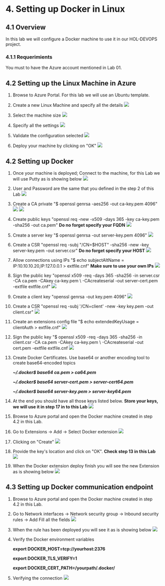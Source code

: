 # 4. Setting up Docker in Linux

## 4.1 Overview
In this lab we will configure a Docker machine to use it in our HOL-DEVOPS project.

### 4.1.1 Requerimients
You must to have the Azure account mentioned in Lab 01.

## 4.2 Setting up the Linux Machine in Azure

1. Browse to Azure Portal. For this lab we will use an Ubuntu template.

2. Create a new Linux Machine and specify all the details
![](./images/4.2.i001.png)

3. Select the machine size
![](./images/4.2.i002.png)

3. Specify all the settings 
![](./images/4.2.i003.png)

4. Validate the configuration selected
![](./images/4.2.i004.png)

6. Deploy your machine by clicking on "OK"
![](./images/4.2.i005.PNG)

## 4.2 Setting up Docker

1. Once your machine is deployed; Connect to the machine, for this Lab we will use Putty as is showing below
![](./images/4.2.i006.PNG)

2. User and Password are the same that you defined in the step 2 of this Lab
![](./images/4.2.i008.PNG)

3. Create a CA private "$ openssl genrsa -aes256 -out ca-key.pem 4096"
![](./images/4.2.i009a.PNG)
![](./images/4.2.i009b.PNG)

4. Create public keys "openssl req -new -x509 -days 365 -key ca-key.pem -sha256 -out ca.pem" **Do no forget specify your FQDN** 
![](./images/4.2.i009c.PNG)

5. Create a server key "$ openssl genrsa -out server-key.pem 4096" 
![](./images/4.2.i009d.PNG)

6. Create a CSR "openssl req -subj "/CN=$HOST" -sha256 -new -key server-key.pem -out server.csr" **Do no forget specify your HOST** 
![](./images/4.2.i009e.PNG)

7. Allow connections using IPs "$ echo subjectAltName = IP:10.10.10.20,IP:127.0.0.1 > extfile.cnf" **Make sure to use your own IPs**
![](./images/4.2.i009f.PNG)

8. Sign the public key "openssl x509 -req -days 365 -sha256 -in server.csr -CA ca.pem -CAkey ca-key.pem \ -CAcreateserial -out server-cert.pem -extfile extfile.cnf"
![](./images/4.2.i009g.PNG)

9. Create a client key "openssl genrsa -out key.pem 4096"
![](./images/4.2.i009h.PNG)

10. Create a CSR "openssl req -subj '/CN=client' -new -key key.pem -out client.csr"
![](./images/4.2.i009i.PNG)

11. Create an extensions config file "$ echo extendedKeyUsage = clientAuth > extfile.cnf"
![](./images/4.2.i009j.PNG)

12. Sign the public key "$ openssl x509 -req -days 365 -sha256 -in client.csr -CA ca.pem -CAkey ca-key.pem \ -CAcreateserial -out cert.pem -extfile extfile.cnf
![](./images/4.2.i009k.PNG)

13. Create Docker Certificates. Use base64 or another encoding tool to create base64-encoded topics

     ***~/.docker$ base64 ca.pem > ca64.pem***

     ***~/.docker$ base64 server-cert.pem > server-cert64.pem***

     ***~/.docker$ base64 server-key.pem > server-key64.pem***

13. At the end you should have all those keys listed below. **Store your keys, we will use it in step 17 in to this Lab**
![](./images/4.2.i009m.PNG)

14. Browse to Azure portal and open the Docker machine created in step 4.2 in this Lab.

15. Go to Extensions -> Add -> Select Docker extension
![](./images/4.2.i011.PNG)

16. Clicking on "Create" 
![](./images/4.2.i012.PNG)

17. Provide the key's location and click on "OK". **Check step 13 in this Lab**
![](./images/4.2.i013.PNG)

18. When the Docker extension deploy finish you will see the new Extension as is showing below
![](./images/4.2.i014.PNG)

## 4.3 Setting up Docker communication endpoint

1. Browse to Azure portal and open the Docker machine created in step 4.2 in this Lab.
2. Go to Network interfaces -> Network security group -> Inbound security rules -> Add
Fill all the fields
![](./images/4.2.i015.PNG)

3. When the rule has been deployed you will see it as is showing below
![](./images/4.2.i016.PNG)

4. Verify the Docker environment variables

   **export DOCKER_HOST=tcp://yourhost:2376**

   **export DOCKER_TLS_VERIFY=1**

   **export DOCKER_CERT_PATH=/yourpath/.docker/**

5. Verifying the connection
![](./images/4.2.i018.PNG)

